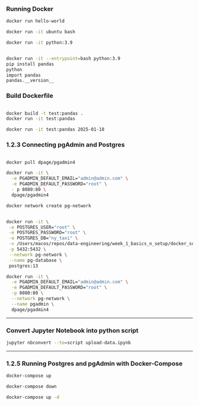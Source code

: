 ### Running Docker

```bash
docker run hello-world

docker run -it ubuntu bash

docker run -it python:3.9
```

```bash

docker run -it --entrypoint=bash python:3.9
pip install pandas
python
import pandas
pandas.__version__

```

### Build Dockerfile

```bash

docker build -t test:pandas .
docker run -it test:pandas

docker run -it test:pandas 2025-01-18

```

### 1.2.3 Connecting pgAdmin and Postgres

```bash

docker pull dpage/pgadmin4

docker run -it \
  -e PGADMIN_DEFAULT_EMAIL="admin@admin.com" \
  -e PGADMIN_DEFAULT_PASSWORD="root" \
  - p 8080:80 \
  dpage/pgadmin4

```

```bash
docker network create pg-network
```

```bash

docker run -it \
 -e POSTGRES_USER="root" \
 -e POSTGRES_PASSWORD="root" \
 -e POSTGRES_DB="ny_taxi" \
 -v /Users/macos/repos/data-engineering/week_1_basics_n_setup/docker_sql/ny_taxi_postgres_data:/var/lib/postgres/data \
 -p 5432:5432 \
 --network pg-network \
 --name pg-database \
 postgres:13

docker run -it \
  -e PGADMIN_DEFAULT_EMAIL="admin@admin.com" \
  -e PGADMIN_DEFAULT_PASSWORD="root" \
  -p 8080:80 \
  --network pg-network \
  --name pgadmin \
  dpage/pgadmin4

```

---

### Convert Jupyter Notebook into python script

```bash
jupyter nbconvert --to=script upload-data.ipynb
```

---

### 1.2.5 Running Postgres and pgAdmin with Docker-Compose

```bash
docker-compose up

docker-compose down

docker-compose up -d
```
